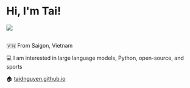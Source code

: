 <h1>Hi, I'm Tai! </h1>  
<a href="#"><img src="https://visitor-badge.glitch.me/badge?page_id=taidnguyen.README.md" /></a>
<!-- <p align="center">
<a href="#"><img src="https://visitor-badge.glitch.me/badge?page_id=taidnguyen.README.md" /></a>
</p> -->
<br></br>

🇻🇳&nbsp;From Saigon, Vietnam

💻&nbsp;I am interested in large language models, Python, open-source, and sports

🏠&nbsp;[taidnguyen.github.io](https://taidnguyen.github.io)

<!--### Blogs posts-->
<!-- BLOG-POST-LIST:START -->
<!-- BLOG-POST-LIST:END -->

<!--p><img align="left" src="https://github-readme-stats.vercel.app/api/top-langs/?username=taidnguyen&layout=compact" alt="taidnguyen"/></p>

<p>&nbsp;<img align="center" src="https://github-readme-stats.vercel.app/api?username=taidnguyen&show_icons=true" alt="taidnguyen" /></p-->

